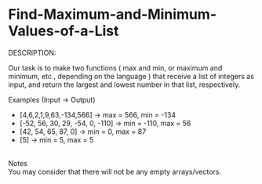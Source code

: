 # Find-Maximum-and-Minimum-Values-of-a-List

DESCRIPTION:

Our task is to make two functions ( max and min, or maximum and minimum, etc., depending on the language ) that receive a list of integers as input, and return the largest and lowest number in that list, respectively.

Examples (Input -> Output)
* [4,6,2,1,9,63,-134,566]         -> max = 566, min = -134
* [-52, 56, 30, 29, -54, 0, -110] -> min = -110, max = 56
* [42, 54, 65, 87, 0]             -> min = 0, max = 87
* [5]                             -> min = 5, max = 5

<br>Notes
<br>You may consider that there will not be any empty arrays/vectors.
